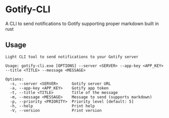 # Gotify-CLI

A CLI to send notifications to Gotify supporting proper markdown built in rust

## Usage

```
Light CLI tool to send notifications to your Gotify server

Usage: gotify-cli.exe [OPTIONS] --server <SERVER> --app-key <APP_KEY> --title <TITLE> --message <MESSAGE>

Options:
  -s, --server <SERVER>      Gotify server URL
  -a, --app-key <APP_KEY>    Gotify app token
  -t, --title <TITLE>        Title of the message
  -m, --message <MESSAGE>    Message to send (supports markdown)
  -p, --priority <PRIORITY>  Priority level [default: 5]
  -h, --help                 Print help
  -V, --version              Print version
```
